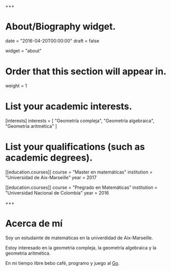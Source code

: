 +++
# About/Biography widget.

date = "2016-04-20T00:00:00"
draft = false

widget = "about"

# Order that this section will appear in.
weight = 1

# List your academic interests.
[interests]
  interests = [
    "Geometría compleja",
    "Geometría algebraica",
    "Geometría aritmética"
]

# List your qualifications (such as academic degrees).
[[education.courses]]
  course = "Master en matemáticas"
  institution = "Universidad de Aix-Marseille"
  year = 2017

[[education.courses]]
  course = "Pregrado en Matemáticas"
  institution = "Universidad Nacional de Colombia"
  year = 2016
 
+++

# Acerca de mí

Soy un estudainte de matemáticas en la univerdidad de Aix-Marseille.

Estoy interesado en la geometría compleja, la geometría algebraica y la geometría aritmética.

En mi tiempo libre bebo café, programo y juego al [Go](http://en.wikipedia.org/wiki/Go_%28game%29).
